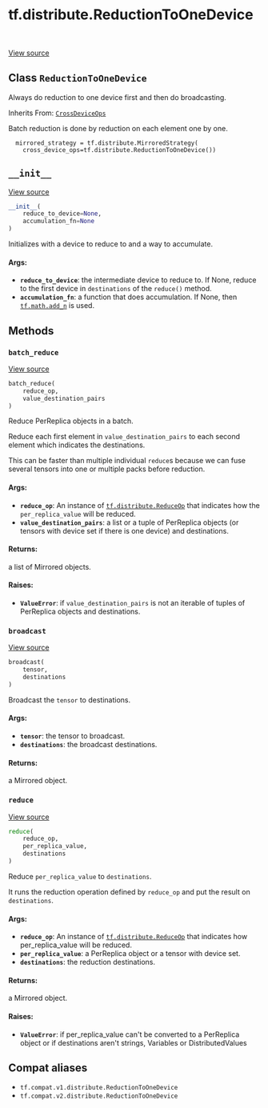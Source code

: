 <div itemscope itemtype="http://developers.google.com/ReferenceObject">
<meta itemprop="name" content="tf.distribute.ReductionToOneDevice" />
<meta itemprop="path" content="Stable" />
<meta itemprop="property" content="__init__"/>
<meta itemprop="property" content="batch_reduce"/>
<meta itemprop="property" content="broadcast"/>
<meta itemprop="property" content="reduce"/>
</div>

# tf.distribute.ReductionToOneDevice

<!-- Insert buttons and diff -->

<table class="tfo-notebook-buttons tfo-api" align="left">
</table>

<a target="_blank" href="/code/stable/tensorflow/python/distribute/cross_device_ops.py">View source</a>



## Class `ReductionToOneDevice`

Always do reduction to one device first and then do broadcasting.

Inherits From: [`CrossDeviceOps`](../../tf/distribute/CrossDeviceOps.md)

<!-- Placeholder for "Used in" -->

Batch reduction is done by reduction on each element one by one.

```
  mirrored_strategy = tf.distribute.MirroredStrategy(
    cross_device_ops=tf.distribute.ReductionToOneDevice())
```

<h2 id="__init__"><code>__init__</code></h2>

<a target="_blank" href="/code/stable/tensorflow/python/distribute/cross_device_ops.py">View source</a>

``` python
__init__(
    reduce_to_device=None,
    accumulation_fn=None
)
```

Initializes with a device to reduce to and a way to accumulate.


#### Args:


* <b>`reduce_to_device`</b>: the intermediate device to reduce to. If None, reduce
  to the first device in `destinations` of the `reduce()` method.
* <b>`accumulation_fn`</b>: a function that does accumulation.  If None, then
  <a href="../../tf/math/add_n.md"><code>tf.math.add_n</code></a> is used.



## Methods

<h3 id="batch_reduce"><code>batch_reduce</code></h3>

<a target="_blank" href="/code/stable/tensorflow/python/distribute/cross_device_ops.py">View source</a>

``` python
batch_reduce(
    reduce_op,
    value_destination_pairs
)
```

Reduce PerReplica objects in a batch.

Reduce each first element in `value_destination_pairs` to each second
element which indicates the destinations.

This can be faster than multiple individual `reduce`s because we can
fuse several tensors into one or multiple packs before reduction.

#### Args:


* <b>`reduce_op`</b>: An instance of <a href="../../tf/distribute/ReduceOp.md"><code>tf.distribute.ReduceOp</code></a> that indicates how
  the `per_replica_value` will be reduced.
* <b>`value_destination_pairs`</b>: a list or a tuple of PerReplica objects
  (or tensors with device set if there is one device) and destinations.


#### Returns:

a list of Mirrored objects.



#### Raises:


* <b>`ValueError`</b>: if `value_destination_pairs` is not an iterable of
  tuples of PerReplica objects and destinations.

<h3 id="broadcast"><code>broadcast</code></h3>

<a target="_blank" href="/code/stable/tensorflow/python/distribute/cross_device_ops.py">View source</a>

``` python
broadcast(
    tensor,
    destinations
)
```

Broadcast the `tensor` to destinations.


#### Args:


* <b>`tensor`</b>: the tensor to broadcast.
* <b>`destinations`</b>: the broadcast destinations.


#### Returns:

a Mirrored object.


<h3 id="reduce"><code>reduce</code></h3>

<a target="_blank" href="/code/stable/tensorflow/python/distribute/cross_device_ops.py">View source</a>

``` python
reduce(
    reduce_op,
    per_replica_value,
    destinations
)
```

Reduce `per_replica_value` to `destinations`.

It runs the reduction operation defined by `reduce_op` and put the
result on `destinations`.

#### Args:


* <b>`reduce_op`</b>: An instance of <a href="../../tf/distribute/ReduceOp.md"><code>tf.distribute.ReduceOp</code></a> that indicates how
  per_replica_value will be reduced.
* <b>`per_replica_value`</b>: a PerReplica object or a tensor with device set.
* <b>`destinations`</b>: the reduction destinations.


#### Returns:

a Mirrored object.



#### Raises:


* <b>`ValueError`</b>: if per_replica_value can't be converted to a PerReplica
  object or if destinations aren't strings, Variables or DistributedValues





## Compat aliases

* `tf.compat.v1.distribute.ReductionToOneDevice`
* `tf.compat.v2.distribute.ReductionToOneDevice`

